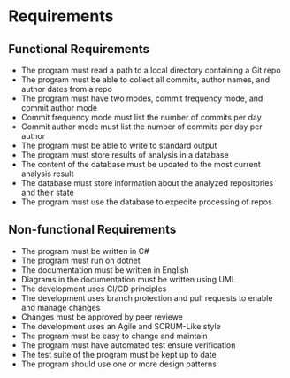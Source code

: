 # Requirements

## Functional Requirements

* The program must read a path to a local directory containing a Git repo
* The program must be able to collect all commits, author names, and author dates from a repo
* The program must have two modes, commit frequency mode, and commit author mode
* Commit frequency mode must list the number of commits per day
* Commit author mode must list the number of commits per day per author
* The program must be able to write to standard output
* The program must store results of analysis in a database
* The content of the database must be updated to the most current analysis result
* The database must store information about the analyzed repositories and their state
* The program must use the database to expedite processing of repos

## Non-functional Requirements

* The program must be written in C#
* The program must run on dotnet
* The documentation must be written in English
* Diagrams in the documentation must be written using UML
* The development uses CI/CD principles
* The development uses branch protection and pull requests to enable and manage changes
* Changes must be approved by peer reviewe
* The development uses an Agile and SCRUM-Like style
* The program must be easy to change and maintain
* The program must have automated test ensure verification
* The test suite of the program must be kept up to date
* The program should use one or more design patterns
